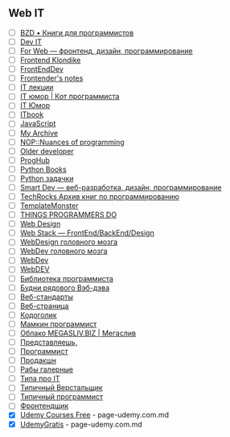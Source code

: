 ## Web IT

- [ ] [BZD • Книги для программистов](https://t.me/bzd_channel/1)
- [ ] [Dev IT](https://t.me/telegadev/1)
- [ ] [For Web — фронтенд, дизайн, программирование](https://t.me/forwebdev/1)
- [ ] [Frontend Klondike](https://t.me/FrontendKlondike/1)
- [ ] [FrontEndDev](https://t.me/front_end_dev/1)
- [ ] [Frontender's notes](https://t.me/frontendnoteschannel/1)
- [ ] [IT лекции](https://t.me/itlecture/1)
- [ ] [IT юмор | Кот программиста](https://t.me/cat_prog/1)
- [ ] [IT Юмор](https://t.me/ithumor/1)
- [ ] [ITbook](https://t.me/ITbook_ru/1)
- [ ] [JavaScript](https://t.me/we_use_js/1)
- [ ] [My Archive](https://t.me/creative_personality_archive/1)
- [ ] [NOP::Nuances of programming](https://t.me/nuancesprog/1)
- [ ] [Older developer](https://t.me/olddeveloper/1)
- [ ] [ProgHub](https://t.me/prog_hub/1)
- [ ] [Python Books](https://t.me/pythonbooks/1)
- [ ] [Python задачки](https://t.me/pythonquestions/1)
- [ ] [Smart Dev — веб-разработка, дизайн, программирование](https://t.me/smart_dev/1)
- [ ] [TechRocks Архив книг по программированию](https://t.me/techrocksarchive/1)
- [ ] [TemplateMonster](https://t.me/templatemonsterRU/1)
- [ ] [THINGS PROGRAMMERS DO](https://t.me/thingsprogrammersdo/1)
- [ ] [Web Design](https://t.me/webdesigndaily/1)
- [ ] [Web Stack — FrontEnd/BackEnd/Design](https://t.me/web_stack/1)
- [ ] [WebDesign головного мозга](https://t.me/brainwebdesign/1)
- [ ] [WebDev головного мозга](https://t.me/brainwebdev/1)
- [ ] [WebDev](https://t.me/web_dev_humor/1)
- [ ] [WebDEV](https://t.me/webb_dev/1)
- [ ] [Библиотека программиста](https://t.me/proglibrary/1)
- [ ] [Будни рядового Вэб-дэва](https://t.me/vebdev/1)
- [ ] [Веб-стандарты](https://t.me/webstandards_ru/1)
- [ ] [Веб-страница](https://t.me/tproger_web/1)
- [ ] [Кодоголик](https://t.me/kodogolik/1)
- [ ] [Мамкин программист](https://t.me/mamprog/1)
- [ ] [Облако MEGASLIV.BIZ | Мегаслив](https://t.me/cloudcourse/1)
- [ ] [Представляешь,](https://t.me/your_tech/1)
- [ ] [Программист](https://t.me/progeri/1)
- [ ] [Продакшн](https://t.me/prod_one/1)
- [ ] [Рабы галерные](https://t.me/rabynagalerah/1)
- [ ] [Типа про IT](https://t.me/tipaproit/1)
- [ ] [Типичный Верстальщик](https://t.me/tpverstak/1)
- [ ] [Типичный программист](https://t.me/tproger_official/1)
- [ ] [Фронтендщик](https://t.me/frontendshik/1)
- [x] [Udemy Courses Free](https://t.me/udemycoursesfree/1066) - page-udemy.com.md
- [x] [UdemyGratis](https://t.me/UdemyGratis/18690) - page-udemy.com.md
